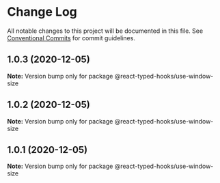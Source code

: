 # Change Log

All notable changes to this project will be documented in this file.
See [Conventional Commits](https://conventionalcommits.org) for commit guidelines.

## 1.0.3 (2020-12-05)

**Note:** Version bump only for package @react-typed-hooks/use-window-size





## 1.0.2 (2020-12-05)

**Note:** Version bump only for package @react-typed-hooks/use-window-size





## 1.0.1 (2020-12-05)

**Note:** Version bump only for package @react-typed-hooks/use-window-size
